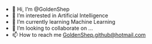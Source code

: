 - 👋 Hi, I’m @GoldenShep
- 👀 I’m interested in Artificial Intelligence
- 🌱 I’m currently learning Machine Learning
- 💞️ I’m looking to collaborate on ...
- 📫 How to reach me GoldenShep.github@hotmail.com

<!---
GoldenShep/GoldenShep is a ✨ special ✨ repository because its `README.md` (this file) appears on your GitHub profile.
You can click the Preview link to take a look at your changes.
--->
